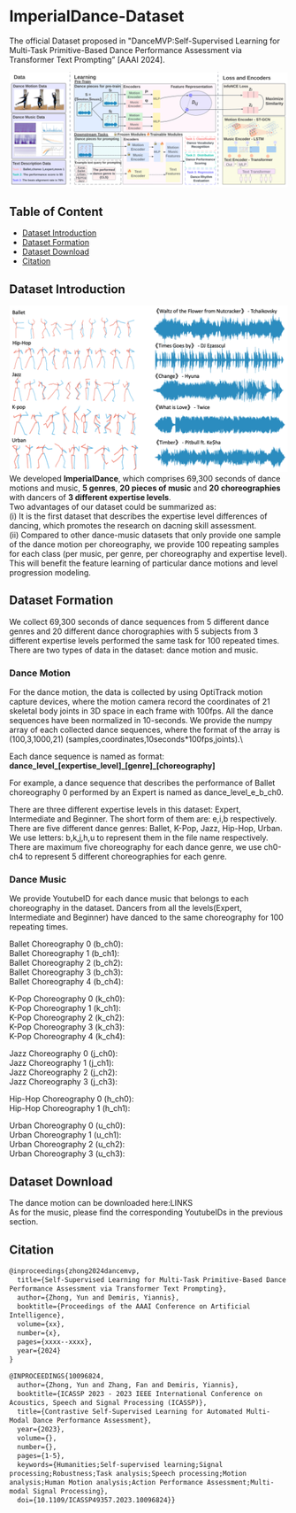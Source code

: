 # ImperialDance-Dataset
The official Dataset proposed in "DanceMVP:Self-Supervised Learning for Multi-Task Primitive-Based Dance Performance Assessment via Transformer Text Prompting” [AAAI 2024].

![p](https://github.com/YunZhongNikki/ImperialDance-Dataset/blob/main/new_frameworkk_large-1.png)

## Table of Content
* [Dataset Introduction](Dataset-Introduction)
* [Dataset Formation](Dataset-Formation)
* [Dataset Download](Dataset-Download)
* [Citation](Citation)

## Dataset Introduction
![dataset_sample](https://github.com/YunZhongNikki/ImperialDance-Dataset/blob/main/dataset_sample.png)
We developed **ImperialDance**, which comprises 69,300 seconds of dance motions and music, **5 genres**, **20 pieces of music** and **20 choreographies** with dancers of **3 different expertise levels**.\
Two advantages of our dataset could be summarized as:\
(i) It is the first dataset that describes the expertise level differences of dancing, which promotes the research on dacning skill assessment. \
(ii) Compared to other dance-music datasets that only provide one sample of the dance motion per choreography, we provide 100 repeating samples for each class (per music, per genre, per choreography and expertise level). This will benefit the feature learning of particular dance motions and level progression modeling. 

## Dataset Formation
We collect 69,300 seconds of dance sequences from 5 different dance genres and 20 different dance chorographies with 5 subjects from 3 different expertise levels performed the same task for 100 repeated times. There are two types of data in the dataset: dance motion and music.
### Dance Motion
For the dance motion, the data is collected by using OptiTrack motion capture devices, where the motion camera record the coordinates of 21 skeletal body joints in 3D space in each frame with 100fps. All the dance sequences have been normalized in 10-seconds. We provide the numpy array of each collected dance sequences, where the format of the array is (100,3,1000,21)  (samples,coordinates,10seconds\*100fps,joints).\

Each dance sequence is named as format: **dance_level_[expertise_level]\_[genre]\_[choreography]**

For example, a dance sequence that describes the performance of Ballet choreography 0 performed by an Expert is named as dance_level_e_b_ch0.

There are three different expertise levels in this dataset: Expert, Intermediate and Beginner. The short form of them are: e,i,b respectively.\
There are five different dance genres: Ballet, K-Pop, Jazz, Hip-Hop, Urban. We use letters: b,k,j,h,u to represent them in the file name respectively.\
There are maximum five choreography for each dance genre, we use ch0-ch4 to represent 5 different choreographies for each genre.
### Dance Music
We provide YoutubeID for each dance music that belongs to each choreography in the dataset. Dancers from all the levels(Expert, Intermediate and Beginner) have danced to the same choreography for 100 repeating times.

Ballet Choreography 0 (b_ch0):\
Ballet Choreography 1 (b_ch1):\
Ballet Choreography 2 (b_ch2):\
Ballet Choreography 3 (b_ch3):\
Ballet Choreography 4 (b_ch4):

K-Pop Choreography 0 (k_ch0):\
K-Pop Choreography 1 (k_ch1):\
K-Pop Choreography 2 (k_ch2):\
K-Pop Choreography 3 (k_ch3):\
K-Pop Choreography 4 (k_ch4):

Jazz Choreography 0 (j_ch0):\
Jazz Choreography 1 (j_ch1):\
Jazz Choreography 2 (j_ch2):\
Jazz Choreography 3 (j_ch3):

Hip-Hop Choreography 0 (h_ch0):\
Hip-Hop Choreography 1 (h_ch1):

Urban Choreography 0 (u_ch0):\
Urban Choreography 1 (u_ch1):\
Urban Choreography 2 (u_ch2):\
Urban Choreography 3 (u_ch3):

## Dataset Download
The dance motion can be downloaded here:LINKS\
As for the music, please find the corresponding YoutubeIDs in the previous section.

## Citation
```
@inproceedings{zhong2024dancemvp,
  title={Self-Supervised Learning for Multi-Task Primitive-Based Dance Performance Assessment via Transformer Text Prompting},
  author={Zhong, Yun and Demiris, Yiannis},
  booktitle={Proceedings of the AAAI Conference on Artificial Intelligence},
  volume={xx},
  number={x},
  pages={xxxx--xxxx},
  year={2024}
}
```
```
@INPROCEEDINGS{10096824,
  author={Zhong, Yun and Zhang, Fan and Demiris, Yiannis},
  booktitle={ICASSP 2023 - 2023 IEEE International Conference on Acoustics, Speech and Signal Processing (ICASSP)}, 
  title={Contrastive Self-Supervised Learning for Automated Multi-Modal Dance Performance Assessment}, 
  year={2023},
  volume={},
  number={},
  pages={1-5},
  keywords={Humanities;Self-supervised learning;Signal processing;Robustness;Task analysis;Speech processing;Motion analysis;Human Motion analysis;Action Performance Assessment;Multi-modal Signal Processing},
  doi={10.1109/ICASSP49357.2023.10096824}}
```

